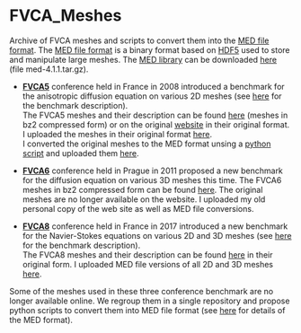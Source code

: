 # FVCA_Meshes
Archive of FVCA meshes and scripts to convert them into the [MED file format](https://docs.salome-platform.org/8/dev/MEDCoupling/med-file.html).
The [MED file format](https://docs.salome-platform.org/8/dev/MEDCoupling/med-file.html) is a binary format based on [HDF5](https://www.hdfgroup.org/solutions/hdf5/) used to store and manipulate large meshes.
The [MED library](ftp://ftp.cea.fr/pub/salome/prerequisites/med-4.1.1.tar.gz) can be downloaded [here](ftp://ftp.cea.fr/pub/salome/prerequisites/) (file med-4.1.1.tar.gz).  

- [**FVCA5**](https://www.i2m.univ-amu.fr/fvca5/) conference held in France in 2008 introduced a benchmark for the anisotropic diffusion equation on various 2D meshes (see [here](https://www.i2m.univ-amu.fr/fvca5/benchmark/bench.pdf) for the benchmark description).  
The FVCA5 meshes and their description can be found [here](https://github.com/wareHHOuse/fvca-meshes/tree/master/FVCA5) (meshes in bz2 compressed form) or on the original [website](https://www.i2m.univ-amu.fr/fvca5/benchmark/Meshes/index.html) in their original format. I uploaded the meshes in their original format [here](./FVCA5/OriginalMeshes).  
I converted the original meshes to the MED format unsing a [python script](./FVCA5/MEDFiles/convert_2Dmsh_to_med.py) and uploaded them [here](./FVCA5/MEDFiles).  

- [**FVCA6**](http://fvca6.fs.cvut.cz/) conference held in Prague in 2011 proposed a new benchmark for the diffusion equation on various 3D meshes this time.
The FVCA6 meshes in bz2 compressed form can be found [here](https://github.com/wareHHOuse/fvca-meshes/tree/master/FVCA6). The original meshes are no longer available on the website. I uploaded my old personal copy of the web site as well as MED file conversions.  

- [**FVCA8**](https://indico.math.cnrs.fr/event/1299/) conference held in France in 2017 introduced a new benchmark for the Navier-Stokes equations on various 2D and 3D meshes (see [here](https://github.com/FranckBoyer/FVCA8_Benchmark/blob/master/Benchmark.pdf) for the benchmark description).  
The FVCA8 meshes and their description can be found [here](https://github.com/FranckBoyer/FVCA8_Benchmark/tree/master/Meshes) in their original form. I uploaded MED file versions of all 2D and 3D meshes [here](FVCA8/MEDFiles).   

Some of the meshes used in these three conference benchmark are no longer available online. We regroup them in a single repository and propose python scripts to convert them into MED file format (see [here](https://www.salome-platform.org/user-section/about/med) for details of the MED format).  


